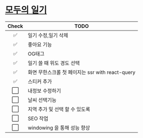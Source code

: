 # [모두의 일기](https://www.어쩔.tv)

| Check | TODO                                             |
| :---: | ------------------------------------------------ |
|  ✅   | 일기 수정,일기 삭제                              |
|  ✅   | 좋아요 기능                                      |
|  ✅   | OG태그                                           |
|  ✅   | 일기 쓸 때 위도 경도 선택                        |
|  ✅   | 화면 무한스크롤 첫 페이지는 ssr with react-query |
|  ✅   | 스티커 추가                                      |
|  ⬜️  | 내정보 수정하기                                  |
|  ⬜️  | 날씨 선택기능                                    |
|  ⬜️  | 지역 추가 및 선택 할 수 있도록                   |
|  ⬜️  | SEO 작업                                         |
|  ⬜️  | windowing 을 통해 성능 향상                      |
